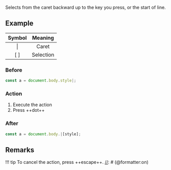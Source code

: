 Selects from the caret backward up to the key you press, or the start of line.

## Example

| Symbol |  Meaning  |
|:------:|:---------:|
| &vert; |   Caret   |
|  [ ]   | Selection |

### Before

[//]: # (@formatter:off)
```javascript
const a = document.body.style|;
```
[//]: # (@formatter:on)

### Action

1. Execute the action
2. Press ++dot++

### After

[//]: # (@formatter:off)
```javascript
const a = document.body.|[style];
```
[//]: # (@formatter:on)

## Remarks

[//]: # (@formatter:off)
!!! tip
    To cancel the action, press ++escape++.
[//]: # (@formatter:on)
